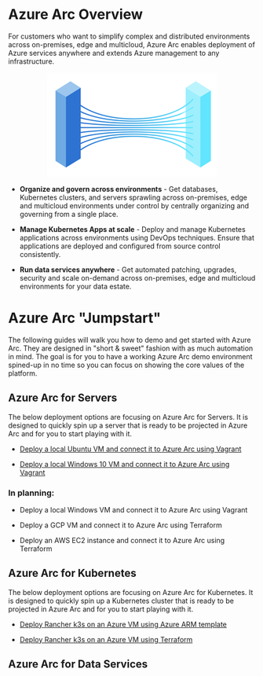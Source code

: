 # Azure Arc Overview

For customers who want to simplify complex and distributed environments across on-premises, edge and multicloud, Azure Arc enables deployment of Azure services anywhere and extends Azure management to any infrastructure.

<p align="center"> 
<img src="azure_arc_k8s_jumpstart/img/Azure_Arc.png?style=centerme">
</p>

* **Organize and govern across environments** - Get databases, Kubernetes clusters, and servers sprawling across on-premises, edge and multicloud environments under control by centrally organizing and governing from a single place.

* **Manage Kubernetes Apps at scale** - Deploy and manage Kubernetes applications across environments using DevOps techniques. Ensure that applications are deployed and configured from source control consistently.

* **Run data services anywhere** - Get automated patching, upgrades, security and scale on-demand across on-premises, edge and multicloud environments for your data estate.

# Azure Arc "Jumpstart"

The following guides will walk you how to demo and get started with Azure Arc. They are designed in "short & sweet" fashion with as much automation in mind. The goal is for you to have a working Azure Arc demo environment spined-up in no time so you can focus on showing the core values of the platform. 

## Azure Arc for Servers
The below deployment options are focusing on Azure Arc for Servers. It is designed to quickly spin up a server that is ready to be projected in Azure Arc and for you to start playing with it. 

* [Deploy a local Ubuntu VM and connect it to Azure Arc using Vagrant](azure_arc_servers_jumpstart/docs/local_vagrant_ubuntu.md)

* [Deploy a local Windows 10 VM and connect it to Azure Arc using Vagrant](azure_arc_servers_jumpstart/docs/local_vagrant_windows.md)

### In planning:

* Deploy a local Windows VM and connect it to Azure Arc using Vagrant

* Deploy a GCP VM and connect it to Azure Arc using Terraform

* Deploy an AWS EC2 instance and connect it to Azure Arc using Terraform

## Azure Arc for Kubernetes

The below deployment options are focusing on Azure Arc for Kubernetes. It is designed to quickly spin up a Kubernetes cluster that is ready to be projected in Azure Arc and for you to start playing with it. 

* [Deploy Rancher k3s on an Azure VM using Azure ARM template](azure_arc_k8s_jumpstart/docs/azure_arm_template.md)

* [Deploy Rancher k3s on an Azure VM using Terraform](azure_arc_k8s_jumpstart/docs/azure_terraform.md)

## Azure Arc for Data Services